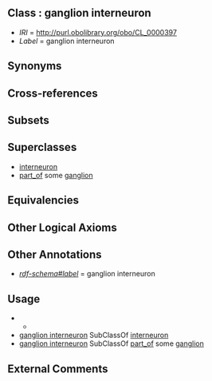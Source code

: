 
## Class : ganglion interneuron

 * *IRI* = http://purl.obolibrary.org/obo/CL_0000397
 * *Label* = ganglion interneuron

## Synonyms


## Cross-references


## Subsets


## Superclasses

 * [interneuron](../../CL/99/CL_0000099.md)
 * [part_of](../../BFO/50/BFO_0000050.md) some [ganglion](../../UBERON/45/UBERON_0000045.md)

## Equivalencies


## Other Logical Axioms


## Other Annotations

 * *[rdf-schema#label](../../el/rdf-schema#label.md)* = ganglion interneuron

## Usage

 * -
 * [ganglion interneuron](../../CL/97/CL_0000397.md) SubClassOf [interneuron](../../CL/99/CL_0000099.md)
 * [ganglion interneuron](../../CL/97/CL_0000397.md) SubClassOf [part_of](../../BFO/50/BFO_0000050.md) some [ganglion](../../UBERON/45/UBERON_0000045.md)

## External Comments

